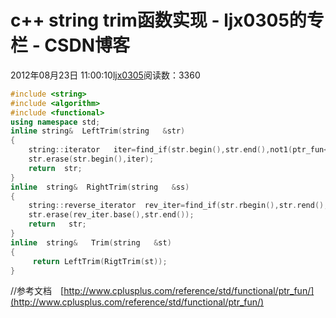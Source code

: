 # c++ string trim函数实现 - ljx0305的专栏 - CSDN博客
2012年08月23日 11:00:10[ljx0305](https://me.csdn.net/ljx0305)阅读数：3360
```cpp
#include <string>
#include <algorithm>
#include <functional>
using namespace std;
inline string&  LeftTrim(string   &str)
{
    string::iterator   iter=find_if(str.begin(),str.end(),not1(ptr_fun<int>(::isspace)));
    str.erase(str.begin(),iter);
    return  str;
}
inline  string&  RightTrim(string   &ss) 
{     
    string::reverse_iterator  rev_iter=find_if(str.rbegin(),str.rend(),not1(ptr_fun<int>(::isspace)));
    str.erase(rev_iter.base(),str.end());
    return   str;
}
inline  string&   Trim(string   &st)
{
     return LeftTrim(RigtTrim(st));
}
```
//参考文档　[http://www.cplusplus.com/reference/std/functional/ptr_fun/](http://www.cplusplus.com/reference/std/functional/ptr_fun/)
